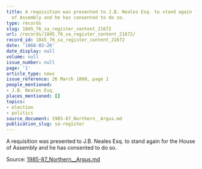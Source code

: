 ```yaml
---
title: A requisition was presented to J.B. Neales Esq. to stand again for the House
  of Assembly and he has consented to do so.
type: records
slug: 1845_76_sa_register_content_21672
url: /records/1845_76_sa_register_content_21672/
record_id: 1845_76_sa_register_content_21672
date: '1868-03-26'
date_display: null
volume: null
issue_number: null
page: '1'
article_type: news
issue_reference: 26 March 1868, page 1
people_mentioned:
- J.B. Neales Esq.
places_mentioned: []
topics:
- election
- politics
source_document: 1985-87_Northern__Argus.md
publication_slug: sa-register
---
```


A requisition was presented to J.B. Neales Esq. to stand again for the House of Assembly and he has consented to do so.

Source: [1985-87_Northern__Argus.md](/downloads/markdown/1985-87_Northern__Argus.md)
